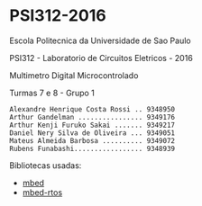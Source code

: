 # PSI312-2016

Escola Politecnica da Universidade de Sao Paulo

PSI312 - Laboratorio de Circuitos Eletricos - 2016


Multimetro Digital Microcontrolado


Turmas 7 e 8 - Grupo 1

    Alexandre Henrique Costa Rossi .. 9348950
    Arthur Gandelman ................ 9349176
    Arthur Kenji Furuko Sakai ....... 9349217
    Daniel Nery Silva de Oliveira ... 9349051
    Mateus Almeida Barbosa .......... 9349072
    Rubens Funabashi................. 9348939

Bibliotecas usadas:
* [mbed](https://developer.mbed.org/users/mbed_official/code/mbed/)
* [mbed-rtos](https://developer.mbed.org/users/mbed_official/code/mbed-rtos/)
